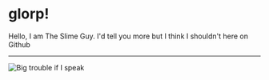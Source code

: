 # glorp!

Hello, I am The Slime Guy. I'd tell you more but I think I shouldn't here on Github

------

![Big trouble if I speak](https://github.com/jhtsg/jhtsg/blob/main/big-trouble-if-i-speak.gif?raw=true)
